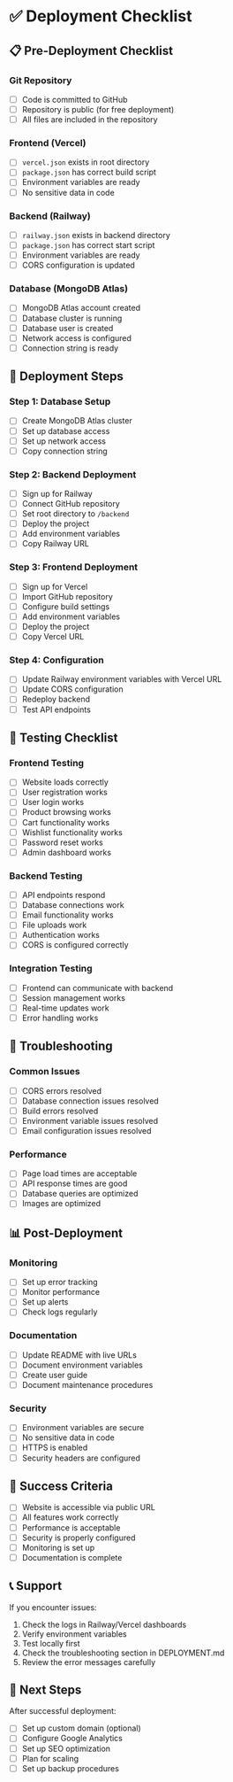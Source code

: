 # ✅ Deployment Checklist

## 📋 Pre-Deployment Checklist

### Git Repository
- [ ] Code is committed to GitHub
- [ ] Repository is public (for free deployment)
- [ ] All files are included in the repository

### Frontend (Vercel)
- [ ] `vercel.json` exists in root directory
- [ ] `package.json` has correct build script
- [ ] Environment variables are ready
- [ ] No sensitive data in code

### Backend (Railway)
- [ ] `railway.json` exists in backend directory
- [ ] `package.json` has correct start script
- [ ] Environment variables are ready
- [ ] CORS configuration is updated

### Database (MongoDB Atlas)
- [ ] MongoDB Atlas account created
- [ ] Database cluster is running
- [ ] Database user is created
- [ ] Network access is configured
- [ ] Connection string is ready

## 🚀 Deployment Steps

### Step 1: Database Setup
- [ ] Create MongoDB Atlas cluster
- [ ] Set up database access
- [ ] Set up network access
- [ ] Copy connection string

### Step 2: Backend Deployment
- [ ] Sign up for Railway
- [ ] Connect GitHub repository
- [ ] Set root directory to `/backend`
- [ ] Deploy the project
- [ ] Add environment variables
- [ ] Copy Railway URL

### Step 3: Frontend Deployment
- [ ] Sign up for Vercel
- [ ] Import GitHub repository
- [ ] Configure build settings
- [ ] Add environment variables
- [ ] Deploy the project
- [ ] Copy Vercel URL

### Step 4: Configuration
- [ ] Update Railway environment variables with Vercel URL
- [ ] Update CORS configuration
- [ ] Redeploy backend
- [ ] Test API endpoints

## 🧪 Testing Checklist

### Frontend Testing
- [ ] Website loads correctly
- [ ] User registration works
- [ ] User login works
- [ ] Product browsing works
- [ ] Cart functionality works
- [ ] Wishlist functionality works
- [ ] Password reset works
- [ ] Admin dashboard works

### Backend Testing
- [ ] API endpoints respond
- [ ] Database connections work
- [ ] Email functionality works
- [ ] File uploads work
- [ ] Authentication works
- [ ] CORS is configured correctly

### Integration Testing
- [ ] Frontend can communicate with backend
- [ ] Session management works
- [ ] Real-time updates work
- [ ] Error handling works

## 🔧 Troubleshooting

### Common Issues
- [ ] CORS errors resolved
- [ ] Database connection issues resolved
- [ ] Build errors resolved
- [ ] Environment variable issues resolved
- [ ] Email configuration issues resolved

### Performance
- [ ] Page load times are acceptable
- [ ] API response times are good
- [ ] Database queries are optimized
- [ ] Images are optimized

## 📊 Post-Deployment

### Monitoring
- [ ] Set up error tracking
- [ ] Monitor performance
- [ ] Set up alerts
- [ ] Check logs regularly

### Documentation
- [ ] Update README with live URLs
- [ ] Document environment variables
- [ ] Create user guide
- [ ] Document maintenance procedures

### Security
- [ ] Environment variables are secure
- [ ] No sensitive data in code
- [ ] HTTPS is enabled
- [ ] Security headers are configured

## 🎉 Success Criteria

- [ ] Website is accessible via public URL
- [ ] All features work correctly
- [ ] Performance is acceptable
- [ ] Security is properly configured
- [ ] Monitoring is set up
- [ ] Documentation is complete

## 📞 Support

If you encounter issues:
1. Check the logs in Railway/Vercel dashboards
2. Verify environment variables
3. Test locally first
4. Check the troubleshooting section in DEPLOYMENT.md
5. Review the error messages carefully

## 🚀 Next Steps

After successful deployment:
- [ ] Set up custom domain (optional)
- [ ] Configure Google Analytics
- [ ] Set up SEO optimization
- [ ] Plan for scaling
- [ ] Set up backup procedures 